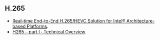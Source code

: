 H.265
-----

* [Real-time End-to-End H.265/HEVC Solution for Intel® Architecture-based Platforms](http://software.intel.com/en-us/android/articles/real-time-end-to-end-h265hevc-solution-for-intel-architecture-based-platforms).
* [H265 – part I : Technical Overview](http://sonnati.wordpress.com/2014/06/20/h265-part-i-technical-overview/).
